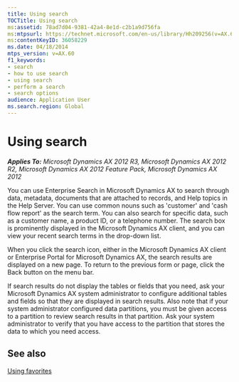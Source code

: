 ```yaml
---
title: Using search
TOCTitle: Using search
ms:assetid: 78ad7d04-9381-42a4-8e1d-c2b1a9d756fa
ms:mtpsurl: https://technet.microsoft.com/en-us/library/Hh209256(v=AX.60)
ms:contentKeyID: 36058229
ms.date: 04/18/2014
mtps_version: v=AX.60
f1_keywords:
- search
- how to use search
- using search
- perform a search
- search options
audience: Application User
ms.search.region: Global
---
```


# Using search 


_**Applies To:** Microsoft Dynamics AX 2012 R3, Microsoft Dynamics AX 2012 R2, Microsoft Dynamics AX 2012 Feature Pack, Microsoft Dynamics AX 2012_

You can use Enterprise Search in Microsoft Dynamics AX to search through data, metadata, documents that are attached to records, and Help topics in the Help Server. You can use common nouns such as 'customer' and 'cash flow report' as the search term. You can also search for specific data, such as a customer name, a product ID, or a telephone number. The search box is prominently displayed in the Microsoft Dynamics AX client, and you can view your recent search terms in the drop-down list.

When you click the search icon, either in the Microsoft Dynamics AX client or Enterprise Portal for Microsoft Dynamics AX, the search results are displayed on a new page. To return to the previous form or page, click the Back button on the menu bar.

If search results do not display the tables or fields that you need, ask your Microsoft Dynamics AX system administrator to configure additional tables and fields so that they are displayed in search results. Also note that if your system administrator configured data partitions, you must be given access to a partition to review search results in that partition. Ask your system administrator to verify that you have access to the partition that stores the data to which you need access.

## See also

[Using favorites](using-favorites.md)

  


